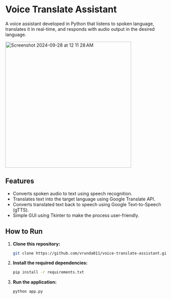 # Voice Translate Assistant

A voice assistant developed in Python that listens to spoken language, translates it in real-time, and responds with audio output in the desired language.

<img width="393" alt="Screenshot 2024-09-28 at 12 11 28 AM" src="https://github.com/user-attachments/assets/d58c6471-e4c7-437a-8677-a6495e22c549">


## Features
- Converts spoken audio to text using speech recognition.
- Translates text into the target language using Google Translate API.
- Converts translated text back to speech using Google Text-to-Speech (gTTS).
- Simple GUI using Tkinter to make the process user-friendly.

## How to Run

1. **Clone this repository:**
   
   ```bash
   git clone https://github.com/vrunda011/voice-translate-assistant.git

2. **Install the required dependencies:**

   ```bash
   pip install -r requirements.txt

3. **Run the application:**

   ```bash
   python app.py
